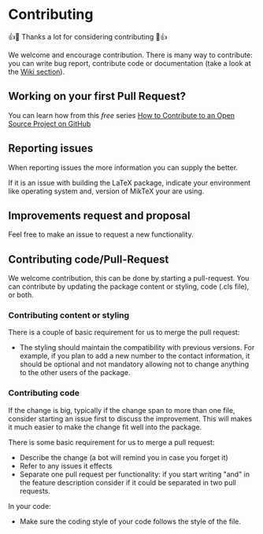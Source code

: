 Contributing  
============

👍🎉 Thanks a lot for considering contributing 🎉👍

We welcome and encourage contribution. There is many way to contribute: you can
write bug report, contribute code or documentation (take a look at the
[Wiki section](https://github.com/gsilano/EuropeCV/wiki)).

Working on your first Pull Request?  
-----------------------------------

You can learn how from this *free* series [How to Contribute to an Open Source Project on GitHub](https://egghead.io/series/how-to-contribute-to-an-open-source-project-on-github)

Reporting issues  
----------------

When reporting issues the more information you can supply the better.

If it is an issue with building the LaTeX package, indicate your environment like operating system and,
version of MikTeX your are using.

Improvements request and proposal  
---------------------------------

Feel free to make an issue to request a new functionality.

Contributing code/Pull-Request  
------------------------------

We welcome contribution, this can be done by starting a pull-request.
You can contribute by updating the package content or styling, code (.cls file), or both.

### Contributing content or styling

There is a couple of basic requirement for us to merge the pull request:
 -  The styling should maintain the compatibility with previous versions. For example, if you plan to
 add a new number to the contact information, it should be optional and not mandatory allowing not to
 change anything to the other users of the package.

### Contributing code

If the change is big, typically if the change span to more than one file, consider starting an issue first to discuss the improvement.
This will makes it much easier to make the change fit well into the package.

There is some basic requirement for us to merge a pull request:
 -  Describe the change (a bot will remind you in case you forget it)
 -  Refer to any issues it effects
 -  Separate one pull request per functionality: if you start writing "and" in the feature description consider if it could be
 separated in two pull requests.

In your code:
 -  Make sure the coding style of your code follows the style of the file.
